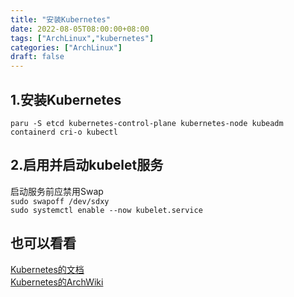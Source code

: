 ```yaml
---
title: "安装Kubernetes"
date: 2022-08-05T08:00:00+08:00
tags: ["ArchLinux","kubernetes"]
categories: ["ArchLinux"]
draft: false
---
```


## 1.安装Kubernetes

`paru -S etcd kubernetes-control-plane kubernetes-node kubeadm containerd cri-o kubectl`

## 2.启用并启动kubelet服务

启动服务前应禁用Swap  
`sudo swapoff /dev/sdxy`  
`sudo systemctl enable --now kubelet.service`

## 也可以看看

[Kubernetes的文档](https://kubernetes.io/docs/home/)  
[Kubernetes的ArchWiki](https://wiki.archlinux.org/title/Kubernetes)